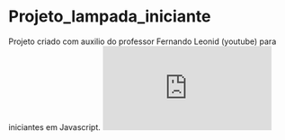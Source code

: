 # Projeto_lampada_iniciante
Projeto criado com auxilio do professor Fernando Leonid (youtube) para iniciantes em Javascript.
![SCREENSHOOT](http://127.0.0.1:5500/index.html)
